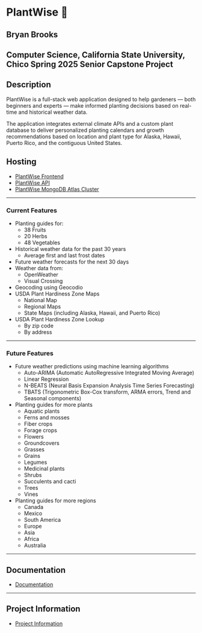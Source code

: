 # PlantWise 🌱
## Bryan Brooks
## Computer Science, California State University, Chico Spring 2025 Senior Capstone Project

## Description
PlantWise is a full-stack web application designed to help gardeners — both beginners and experts — make informed planting decisions based on real-time and historical weather data.

The application integrates external climate APIs and a custom plant database to deliver personalized planting calendars and growth recommendations based on location and plant type for Alaska, Hawaii, Puerto Rico, and the contiguous United States.

## Hosting
- [PlantWise Frontend](https://plantwise.cc)
- [PlantWise API](https://plantwise.cc/api/docs)
- [PlantWise MongoDB Atlas Cluster]()

---
### Current Features
- Planting guides for:
  - 38 Fruits
  - 20 Herbs
  - 48 Vegetables
- Historical weather data for the past 30 years
  - Average first and last frost dates
- Future weather forecasts for the next 30 days
- Weather data from:
  - OpenWeather
  - Visual Crossing
- Geocoding using Geocodio
- USDA Plant Hardiness Zone Maps
  - National Map
  - Regional Maps
  - State Maps (including Alaska, Hawaii, and Puerto Rico)
- USDA Plant Hardiness Zone Lookup
  - By zip code
  - By address
---
### Future Features
- Future weather predictions using machine learning algorithms
  - Auto-ARIMA (Automatic AutoRegressive Integrated Moving Average)
  - Linear Regression
  - N-BEATS (Neural Basis Expansion Analysis Time Series Forecasting)
  - TBATS (Trigonometric Box-Cox transform, ARMA errors, Trend and Seasonal components)
- Planting guides for more plants
  - Aquatic plants
  - Ferns and mosses
  - Fiber crops
  - Forage crops
  - Flowers
  - Groundcovers
  - Grasses
  - Grains
  - Legumes
  - Medicinal plants
  - Shrubs
  - Succulents and cacti
  - Trees
  - Vines
- Planting guides for more regions
  - Canada
  - Mexico
  - South America
  - Europe
  - Asia
  - Africa
  - Australia
---
## Documentation
- [Documentation](Documentation/README.md)
---
## Project Information
- [Project Information](PlantWise/README.md)